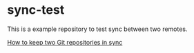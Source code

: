# sync-test

This is a example repository to test sync between two remotes.

[How to keep two Git repositories in sync](https://www.opentechguides.com/how-to/article/git/177/git-sync-repos.html)
